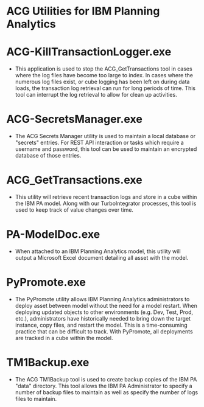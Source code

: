 # ACG Utilities for IBM Planning Analytics

# ACG-KillTransactionLogger.exe
* This application is used to stop the ACG_GetTransactions tool in cases where the log files
have become too large to index.  In cases where the numerous log files exist, or cube logging
has been left on during data loads, the transaction log retrieval can run for long periods of time.  This tool can interrupt the log retrieval to allow for clean up activities.
# ACG-SecretsManager.exe
* The ACG Secrets Manager utility is used to maintain a local database or "secrets" entries.  For REST API interaction or tasks which require a username and password, this tool can be used to maintain an encrypted database of those entries.
# ACG_GetTransactions.exe 
* This utility will retrieve recent transaction logs and store in a cube within the IBM PA model.  Along with our TurboIntegrator processes, this tool is used to keep track of value changes over time.
# PA-ModelDoc.exe
* When attached to an IBM Planning Analytics model, this utility will output a Microsoft Excel document detailing all asset with the model.
# PyPromote.exe
* The  PyPromote utility allows IBM Planning Analytics administrators to deploy asset between model without the need for a model restart.   When deploying updated objects to other environments (e.g. Dev, Test, Prod, etc.), administrators have historically needed to bring down the target instance, copy files, and restart the model.  This is a time-consuming practice that can be difficult to track.  With PyPromote, all deployments are tracked in a cube within the model.
# TM1Backup.exe
* The ACG TM1Backup tool is used to create backup copies of the IBM PA "data" directory.  This tool allows the IBM PA Administrator to specify a number of backup files to maintain as well as specify the number of logs files to maintain.